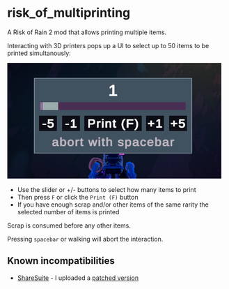 # risk_of_multiprinting
A Risk of Rain 2 mod that allows printing multiple items.

Interacting with 3D printers pops up a UI to select up to 50 items to be printed simultanously:

![example image](https://raw.githubusercontent.com/Mavodeli/risk_of_multiprinting/refs/heads/main/examples/multiprinting-ui-example.png)

- Use the slider or +/- buttons to select how many items to print 
- Then press `F` or click the `Print (F)` button
- If you have enough scrap and/or other items of the same rarity the selected number of items is printed

Scrap is consumed before any other items. 

Pressing `spacebar` or walking will abort the interaction. 

## Known incompatibilities
- [ShareSuite](https://thunderstore.io/package/FunkFrog-and-Sipondo/ShareSuite/) - I uploaded a [patched version](https://thunderstore.io/package/mavo/ShareSuiteMultiprintingCompat/)
